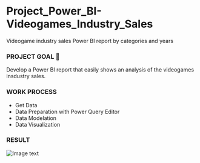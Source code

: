 # Project_Power_BI-Videogames_Industry_Sales
Videogame industry sales Power BI report by categories and years

### PROJECT GOAL 🎯
Develop a Power BI report that easily shows an analysis of the videogames insdustry sales.

### WORK PROCESS
- Get Data
- Data Preparation with Power Query Editor
- Data Modelation 
- Data Visualization

### RESULT

![Image text](https://github.com/Davidteje/Project_Power_BI-Videogames_Industry_Sales/blob/main/img/BI%20Dashboard.png)

